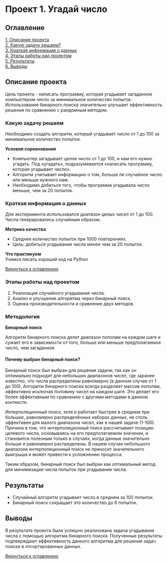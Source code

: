# Проект 1. Угадай число

## Оглавление  
[1. Описание проекта](#описание-проекта)  
[2. Какую задачу решаем?](#какую-задачу-решаем)  
[3. Краткая информация о данных](#краткая-информация-о-данных)  
[4. Этапы работы над проектом](#этапы-работы-над-проектом)  
[5. Результаты](#результаты)  
[6. Выводы](#выводы)  


## Описание проекта    
Цель проекта - написать программу, которая угадывает загаданное компьютером число за минимальное количество попыток. Использование бинарного поиска значительно улучшает эффективность решения по сравнению с рандомным методом.

### Какую задачу решаем    
Необходимо создать алгоритм, который угадывает число от 1 до 100 за минимальное количество попыток. 

**Условия соревнования**  
- Компьютер загадывает целое число от 1 до 100, и нам его нужно угадать. Под «угадать», подразумевается «написать программу, которая угадывает число».
- Алгоритм учитывает информацию о том, больше ли случайное число или меньше нужного нам.
- Необходимо добиться того, чтобы программа угадывала число меньше, чем за 20 попыток.

### Краткая информация о данных 
Для эксперимента использовался диапазон целых чисел от 1 до 100. Числа генерировались случайным образом.

**Метрика качества**     
- Среднее количество попыток при 1000 повторениях.
- Цель: добиться угадывания числа менее чем за 20 попыток.

**Что практикуем**     
Учимся писать хороший код на Python

[Вернуться к оглавлению](#оглавление)

### Этапы работы над проектом

1. Реализация случайного угадывания числа.
2. Анализ и улучшение алгоритма через бинарный поиск.
3. Оценка производительности и сравнение двух методов.

### Методология
**Бинарный поиск** 

Алгоритм бинарного поиска делит диапазон пополам на каждом шаге и сужает его в зависимости от того, больше или меньше предполагаемое число, чем загаданное

#### Почему выбран бинарный поиск?

Бинарный поиск был выбран для решения задачи, так как он оптимально подходит для небольших диапазонов чисел, где заранее известно, что числа распределены равномерно (в данном случае от 1 до 100). Алгоритм бинарного поиска всегда разделяет массив пополам, эффективно исключая половину чисел на каждом шаге. Это делает его более эффективным по сравнению с другими методами в данном контексте.

Интерполяционный поиск, хотя и работает быстрее в среднем при больших, равномерно распределённых наборах данных, не столь эффективен для малого диапазона чисел, как в нашей задаче (1-100). Причина в том, что интерполяционный поиск рассчитывает позицию целевого числа, основываясь на его предполагаемом значении, и становится полезным только в случаях, когда данные значительно больше и равномерно распределены. В нашем случае небольшого диапазона интерполяционный поиск не приносит значительного выигрыша и может привести к усложнению процесса.

Таким образом, бинарный поиск был выбран как оптимальный метод для минимизации числа попыток при угадывании числа.


## Результаты

- Случайный алгоритм угадывает число в среднем за 100 попыток.
- Бинарный поиск сокращает это количество до 6 попыток.

  
## Выводы
В результате проекта была успешно реализована задача угадывания числа с помощью алгоритма бинарного поиска. Полученные результаты подтверждают эффективность данного алгоритма для решения задач поиска в отсортированных данных.

[Вернуться к оглавлению](#оглавление)

